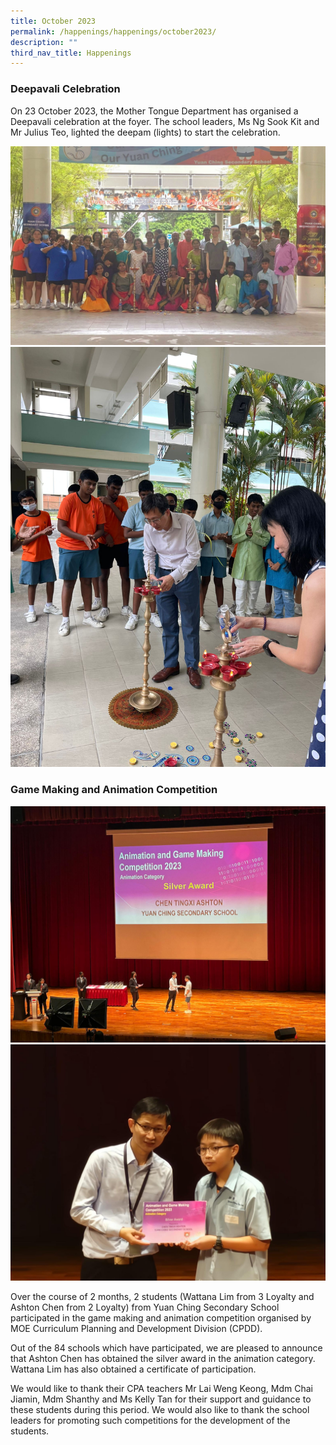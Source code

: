 ```yaml
---
title: October 2023
permalink: /happenings/happenings/october2023/
description: ""
third_nav_title: Happenings
---
```

### Deepavali Celebration 

On 23 October 2023, the Mother Tongue Department has organised a Deepavali celebration at the foyer. The school leaders, Ms Ng Sook Kit and Mr Julius Teo, lighted the deepam (lights) to start the celebration. 

![](/images/oct%20deepavali.jfif)
![](/images/oct%20deepavali%2002.jfif)

### Game Making and Animation Competition

![](/images/oct%20competition.jfif)
![](/images/oct%20competition02.jfif)

Over the course of 2 months, 2 students (Wattana Lim from 3 Loyalty and Ashton Chen from 2 Loyalty) from Yuan Ching Secondary School participated in the game making and animation competition organised by MOE Curriculum Planning and Development Division (CPDD).   

Out of the 84 schools which have participated, we are pleased to announce that Ashton Chen has obtained the silver award in the animation category. Wattana Lim has also obtained a certificate of participation. 

We would like to thank their CPA teachers Mr Lai Weng Keong, Mdm Chai Jiamin, Mdm Shanthy and Ms Kelly Tan for their support and guidance to these students during this period. We would also like to thank the school leaders for promoting such competitions for the development of the students.